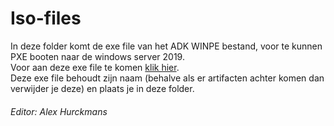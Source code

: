 # Iso-files 
In deze folder komt de exe file van het ADK WINPE bestand, voor te kunnen PXE booten naar de windows server 2019.  
Voor aan deze exe file te komen [klik hier](https://drive.google.com/drive/folders/1ZEeaA9RmvfH9hVByk1eGnF6eBZ28c-87?usp=sharing).  
Deze exe file behoudt zijn naam (behalve als er artifacten achter komen dan verwijder je deze) en plaats je in deze folder.
###### Editor: Alex Hurckmans
